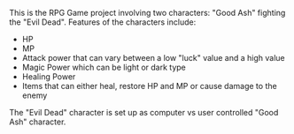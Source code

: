 This is the RPG Game project involving two characters: "Good Ash" fighting the "Evil Dead".
Features of the characters include:
* HP
* MP
* Attack power that can vary between a low "luck" value and a high value
* Magic Power which can be light or dark type
* Healing Power
* Items that can either heal, restore HP and MP or cause damage to the enemy 

The "Evil Dead" character is set up as computer vs user controlled "Good Ash" character.
